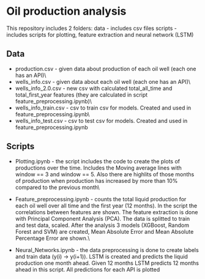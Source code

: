 # Oil production analysis 

This repository includes 2 folders:
data - includes csv files
scripts - includes scripts for plotting, feature extraction and neural network (LSTM)

## Data
- production.csv - given data about production of each oil well (each one has an API)\
- wells_info.csv - given data about each oil well (each one has an API)\
- wells_info_2.0.csv - new csv with calculated total_all_time and total_first_year features (they are calculated in script feature_preprocessing.ipynb)\
- wells_info_train.csv - csv to train csv for models. Created and used in feature_preprocessing.ipynb\
- wells_info_test.csv - csv to test csv for models. Created and used in feature_preprocessing.ipynb

## Scripts
- Plotting.ipynb - the script includes the code to create the plots of productions over the time. Includes the Moving average lines with window == 3 and window == 5. Also there                    are highlits of those months of production when production has increased by more than 10% compared to the previous month\

- Feature_preprocessing.ipynb - counts the total liquid production for each oil well over all time and the first year (12 months). In the script the correlations between features                               are shown. The feature extraction is done with Principal Component Analysis (PCA). The data is splitted to train and test data, scaled. After the                                 analysis 3 models (XGBoost, Random Forest and SVM) are created, Mean Absolute Error and Mean Absolute Percentage Error are shown.\

- Neural_Networks.ipynb - the data preprocessing is done to create labels and train data (y(i) -> y(i+1)). LSTM is created and predicts the liquid production one month ahead. Given 12 months LSTM predicts 12 months ahead in this script. All predictions for each API is plotted
